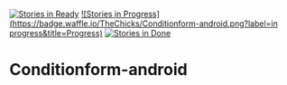 [![Stories in Ready](https://badge.waffle.io/TheChicks/Conditionform-android.png?label=ready&title=Ready)](https://waffle.io/TheChicks/Conditionform-android)
[![Stories in Progress](https://badge.waffle.io/TheChicks/Conditionform-android.png?label=in progress&title=Progress)](https://waffle.io/TheChicks/Conditionform-android)
[![Stories in Done](https://badge.waffle.io/TheChicks/Conditionform-android.png?label=done&title=Done)](https://waffle.io/TheChicks/Conditionform-android)
# Conditionform-android
